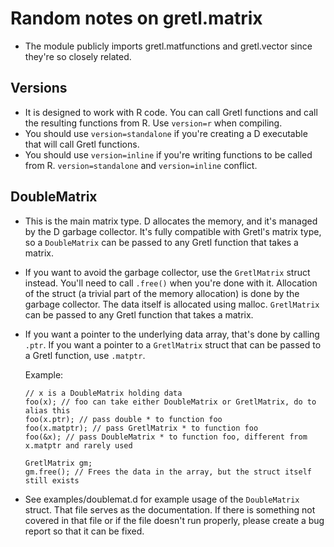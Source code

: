 # Random notes on gretl.matrix

- The module publicly imports gretl.matfunctions and gretl.vector since
    they're so closely related.

## Versions

- It is designed to work with R code. You can call Gretl functions and
    call the resulting functions from R. Use `version=r` when compiling.
- You should use `version=standalone` if you're creating a D executable
    that will call Gretl functions.
- You should use `version=inline` if you're writing functions to be
    called from R. `version=standalone` and `version=inline` conflict.

## DoubleMatrix

- This is the main matrix type. D allocates the memory, and it's managed
    by the D garbage collector. It's fully compatible with Gretl's
    matrix type, so a `DoubleMatrix` can be passed to any Gretl function
    that takes a matrix.
- If you want to avoid the garbage collector, use the `GretlMatrix`
    struct instead. You'll need to call `.free()` when you're done with
    it. Allocation of the struct (a trivial part of the memory allocation)
    is done by the garbage collector. The data itself is allocated using
    malloc. `GretlMatrix` can be passed to any Gretl function that takes
    a matrix.
- If you want a pointer to the underlying data array, that's done by 
    calling `.ptr`. If you want a pointer to a `GretlMatrix` struct that
    can be passed to a Gretl function, use `.matptr`.
    
    Example:
    
    ```
    // x is a DoubleMatrix holding data
    foo(x); // foo can take either DoubleMatrix or GretlMatrix, do to alias this
    foo(x.ptr); // pass double * to function foo
    foo(x.matptr); // pass GretlMatrix * to function foo
    foo(&x); // pass DoubleMatrix * to function foo, different from x.matptr and rarely used
    
    GretlMatrix gm;
    gm.free(); // Frees the data in the array, but the struct itself still exists
    ```
- See examples/doublemat.d for example usage of the `DoubleMatrix` struct.
    That file serves as the documentation. If there is something not covered
    in that file or if the file doesn't run properly, please create a
    bug report so that it can be fixed.

